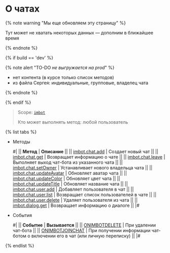 # О чатах

{% note warning "Мы еще обновляем эту страницу" %}

Тут может не хватать некоторых данных — дополним в ближайшее время

{% endnote %}

{% if build == 'dev' %}

{% note alert "TO-DO _не выгружается на prod_" %}

- нет контента (в курсе только список методов)
- из файла Сергея: индивидуальные, групповые, владелец чата

{% endnote %}

{% endif %}

> Scope: [`imbot`](../../scopes/permissions.md)
>
> Кто может выполнять метод: любой пользователь

{% list tabs %}

- Методы

    #|
    || **Метод** | **Описание** ||
    || [imbot.chat.add](./imbot-chat-add.md) | Создает новый чат ||
    || [imbot.chat.get](./imbot-chat-get.md) | Возвращает информацию о чате ||
    || [imbot.chat.leave](./imbot-chat-leave.md) | Выполняет выход чат-бота из указанного чата ||
    || [imbot.chat.setOwner](./imbot-chat-set-owner.md) | Устанавливает нового владельца чата ||
    || [imbot.chat.updateAvatar](./imbot-chat-update-avatar.md) | Обновляет аватар чата ||
    || [imbot.chat.updateColor](./imbot-chat-update-color.md) | Обновляет цвет чата ||
    || [imbot.chat.updateTitle](./imbot-chat-update-title.md) | Обновляет название чата ||
    || [imbot.chat.user.add](./imbot-chat-user-add.md) | Добавляет пользователя в чат ||
    || [imbot.chat.user.list](./imbot-chat-user-list.md) | Возвращает список пользователей в чате ||
    || [imbot.chat.user.delete](./imbot-chat-user-delete.md) | Удаляет пользователя из чата ||
    || [imbot.dialog.get](./imbot-dialog-get.md) | Возвращает информацию о диалоге ||
    |#

- События

    #|
    || **Событие** | **Вызывается** ||
    || [ONIMBOTDELETE](./events/on-imbot-delete.md) | При удалении чат-бота ||
    || [ONIMBOTJOINCHAT](./events/on-imbot-join-chat.md) | При получении информации чат-ботом о включении его в чат (или личную переписку) ||
    |#

{% endlist %}